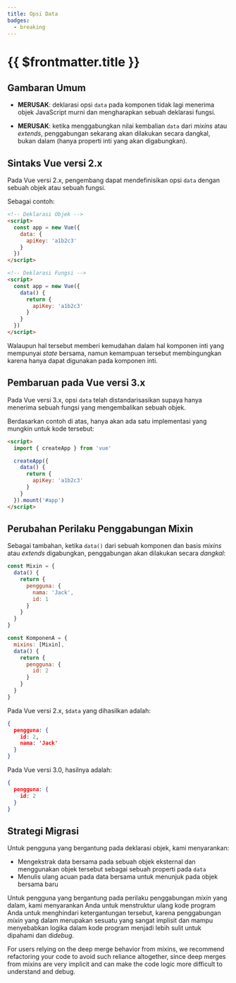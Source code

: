 ```yaml
---
title: Opsi Data
badges:
  - breaking
---
```


# {{ $frontmatter.title }} <MigrationBadges :badges="$frontmatter.badges" />

## Gambaran Umum

- **MERUSAK**: deklarasi opsi `data` pada komponen tidak lagi menerima objek JavaScript murni dan mengharapkan sebuah deklarasi fungsi.

- **MERUSAK**: ketika menggabungkan nilai kembalian `data` dari _mixins_ atau _extends_, penggabungan sekarang akan dilakukan secara dangkal, bukan dalam (hanya properti inti yang akan digabungkan).

## Sintaks Vue versi 2.x

Pada Vue versi 2.x, pengembang dapat mendefinisikan opsi `data` dengan sebuah objek atau sebuah fungsi.

Sebagai contoh:

```html
<!-- Deklarasi Objek -->
<script>
  const app = new Vue({
    data: {
      apiKey: 'a1b2c3'
    }
  })
</script>

<!-- Deklarasi Fungsi -->
<script>
  const app = new Vue({
    data() {
      return {
        apiKey: 'a1b2c3'
      }
    }
  })
</script>
```

Walaupun hal tersebut memberi kemudahan dalam hal komponen inti yang mempunyai _state_ bersama, namun kemampuan tersebut membingungkan karena hanya dapat digunakan pada komponen inti.

## Pembaruan pada Vue versi 3.x

Pada Vue versi 3.x, opsi `data` telah distandarisasikan supaya hanya menerima sebuah fungsi yang mengembalikan sebuah objek.

Berdasarkan contoh di atas, hanya akan ada satu implementasi yang mungkin untuk kode tersebut:

```html
<script>
  import { createApp } from 'vue'

  createApp({
    data() {
      return {
        apiKey: 'a1b2c3'
      }
    }
  }).mount('#app')
</script>
```

## Perubahan Perilaku Penggabungan Mixin

Sebagai tambahan, ketika `data()` dari sebuah komponen dan basis _mixins_ atau _extends_ digabungkan, penggabungan akan dilakukan secara *dangkal*:

```js
const Mixin = {
  data() {
    return {
      pengguna: {
        nama: 'Jack',
        id: 1
      }
    }
  }
}

const KomponenA = {
  mixins: [Mixin],
  data() {
    return {
      pengguna: {
        id: 2
      }
    }
  }
}
```

Pada Vue versi 2.x, `$data` yang dihasilkan adalah:

```json
{
  pengguna: {
    id: 2,
    nama: 'Jack'
  }
}
```

Pada Vue versi 3.0, hasilnya adalah:

```json
{
  pengguna: {
    id: 2
  }
}
```

## Strategi Migrasi

Untuk pengguna yang bergantung pada deklarasi objek, kami menyarankan:

- Mengekstrak data bersama pada sebuah objek eksternal dan menggunakan objek tersebut sebagai sebuah properti pada `data`
- Menulis ulang acuan pada data bersama untuk menunjuk pada objek bersama baru

Untuk pengguna yang bergantung pada perilaku penggabungan _mixin_ yang dalam, kami menyarankan Anda untuk menstruktur ulang kode program Anda untuk menghindari ketergantungan tersebut, karena penggabungan _mixin_ yang dalam merupakan sesuatu yang sangat implisit dan mampu menyebabkan logika dalam kode program menjadi lebih sulit untuk dipahami dan di*debug*.

For users relying on the deep merge behavior from mixins, we recommend refactoring your code to avoid such reliance altogether, since deep merges from mixins are very implicit and can make the code logic more difficult to understand and debug.
